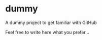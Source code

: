 dummy
=====

A dummy project to get familiar with GitHub

Feel free to write here what you prefer...
